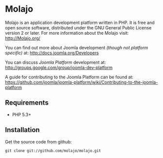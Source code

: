 Molajo
======

Molajo is an application development platform written in PHP.  It is free and open source software,
distributed under the GNU General Public License version 2 or later.  For more information about the
Molajo visit: http://Molajo.org/

You can find out more about Joomla development *(though not platform specific)* at: http://docs.joomla.org/Developers

You can discuss *Joomla Platform* development at: http://groups.google.com/group/joomla-dev-platform

A guide for contributing to the Joomla Platform can be found at: https://github.com/joomla/joomla-platform/wiki/Contributing-to-the-joomla-platform


Requirements
------------
* PHP 5.3+


Installation
------------

Get the source code from github:

    git clone git://github.com/molajo/molajo.git

